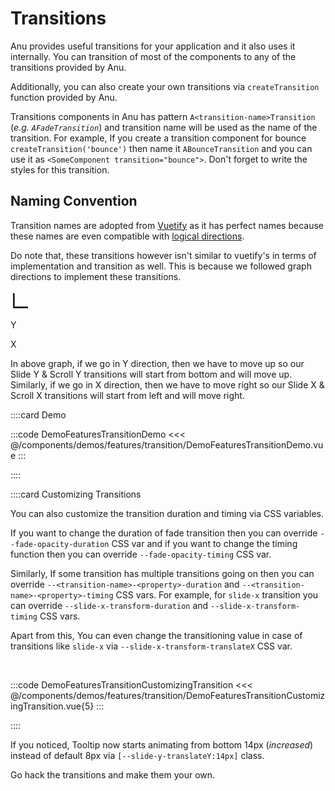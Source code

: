 <script lang="ts" setup>
import { ref } from 'vue';

const showFade = ref(false)
</script>

# Transitions

Anu provides useful transitions for your application and it also uses it internally. You can transition of most of the components to any of the transitions provided by Anu.

Additionally, you can also create your own transitions via `createTransition` function provided by Anu.

Transitions components in Anu has pattern `A<transition-name>Transition` (_e.g. `AFadeTransition`_) and transition name will be used as the name of the transition. For example, If you create a transition component for bounce `createTransition('bounce')` then name it `ABounceTransition` and you can use it as `<SomeComponent transition="bounce">`. Don't forget to write the styles for this transition. <i class="i-fluent-emoji-grinning-face-with-sweat"></i>

## Naming Convention

Transition names are adopted from [Vuetify](https://vuetifyjs.com/en/styles/transitions/) as it has perfect names because these names are even compatible with [logical directions](https://developer.mozilla.org/en-US/docs/Web/CSS/CSS_Logical_Properties).

Do note that, these transitions however isn't similar to vuetify's in terms of implementation and transition as well. This is because we followed graph directions to implement these transitions.

<svg xmlns="http://www.w3.org/2000/svg" width="32" height="32" viewBox="0 0 24 24"><path fill="currentColor" d="M4 21h17v-2H5V3H3v17a1 1 0 0 0 1 1z"/></svg>

Y <i class="i-bx-up-arrow-alt"></i>

X <i class="i-bx-right-arrow-alt"></i>

In above graph, if we go in Y direction, then we have to move up so our Slide Y & Scroll Y transitions will start from bottom and will move up. Similarly, if we go in X direction, then we have to move right so our Slide X & Scroll X transitions will start from left and will move right.

<!-- 👉 Demo -->
::::card Demo

:::code DemoFeaturesTransitionDemo
<<< @/components/demos/features/transition/DemoFeaturesTransitionDemo.vue
:::

::::

<!-- 👉 Customizing Transitions -->
::::card Customizing Transitions

You can also customize the transition duration and timing via CSS variables.

If you want to change the duration of fade transition then you can override `--fade-opacity-duration` CSS var and if you want to change the timing function then you can override `--fade-opacity-timing` CSS var.

Similarly, If some transition has multiple transitions going on then you can override `--<transition-name>-<property>-duration` and `--<transition-name>-<property>-timing` CSS vars. For example, for `slide-x` transition you can override `--slide-x-transform-duration` and `--slide-x-transform-timing` CSS vars.

Apart from this, You can even change the transitioning value in case of transitions like `slide-x` via `--slide-x-transform-translateX` CSS var.

<br>

:::code DemoFeaturesTransitionCustomizingTransition
<<< @/components/demos/features/transition/DemoFeaturesTransitionCustomizingTransition.vue{5}
:::

::::

If you noticed, Tooltip now starts animating from bottom 14px (_increased_) instead of default 8px via `[--slide-y-translateY:14px]` class.

Go hack the transitions and make them your own. <i class="i-fluent-emoji-smiling-face-with-sunglasses"></i>

